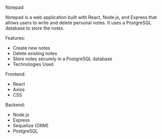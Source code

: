Notepad

Notepad is a web application built with React, Node.js, and Express that allows users to write and delete personal notes. It uses a PostgreSQL database to store the notes.

Features:
* Create new notes
* Delete existing notes
* Store notes securely in a PostgreSQL database
* Technologies Used

Frontend:
* React
* Axios
* CSS

Backend:
* Node.js
* Express
* Sequelize (ORM)
* PostgreSQL